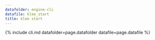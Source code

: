 ```yaml
---
datafolder: engine-cli
datafile: klee_start
title: klee start
---
```

{% include cli.md datafolder=page.datafolder datafile=page.datafile %}
